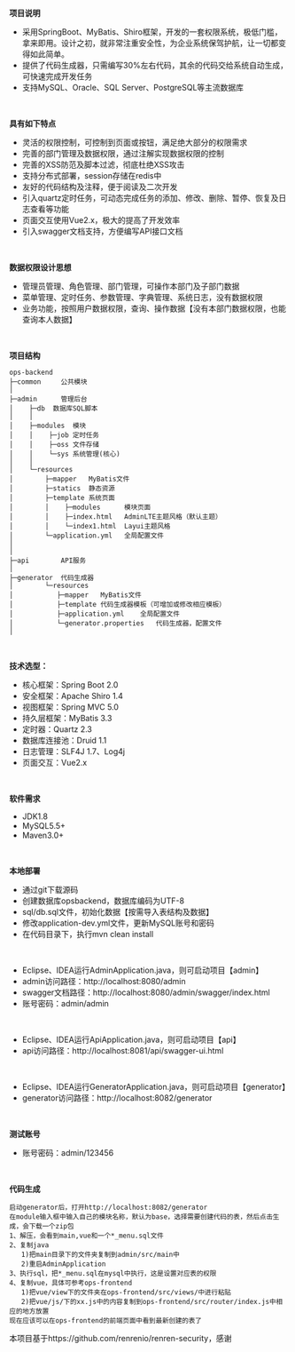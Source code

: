 **项目说明** 
- 采用SpringBoot、MyBatis、Shiro框架，开发的一套权限系统，极低门槛，拿来即用。设计之初，就非常注重安全性，为企业系统保驾护航，让一切都变得如此简单。
- 提供了代码生成器，只需编写30%左右代码，其余的代码交给系统自动生成，可快速完成开发任务
- 支持MySQL、Oracle、SQL Server、PostgreSQL等主流数据库
<br>

**具有如下特点** 
- 灵活的权限控制，可控制到页面或按钮，满足绝大部分的权限需求
- 完善的部门管理及数据权限，通过注解实现数据权限的控制
- 完善的XSS防范及脚本过滤，彻底杜绝XSS攻击
- 支持分布式部署，session存储在redis中
- 友好的代码结构及注释，便于阅读及二次开发
- 引入quartz定时任务，可动态完成任务的添加、修改、删除、暂停、恢复及日志查看等功能
- 页面交互使用Vue2.x，极大的提高了开发效率
- 引入swagger文档支持，方便编写API接口文档

<br>

**数据权限设计思想** 
- 管理员管理、角色管理、部门管理，可操作本部门及子部门数据
- 菜单管理、定时任务、参数管理、字典管理、系统日志，没有数据权限
- 业务功能，按照用户数据权限，查询、操作数据【没有本部门数据权限，也能查询本人数据】

<br> 

**项目结构** 
```
ops-backend
├─common     公共模块
│ 
├─admin      管理后台
│    ├─db  数据库SQL脚本
│    │ 
│    ├─modules  模块
│    │    ├─job 定时任务
│    │    ├─oss 文件存储
│    │    └─sys 系统管理(核心)
│    │ 
│    └─resources 
│        ├─mapper   MyBatis文件
│        ├─statics  静态资源
│        ├─template 系统页面
│        │    ├─modules      模块页面
│        │    ├─index.html   AdminLTE主题风格（默认主题）
│        │    └─index1.html  Layui主题风格
│        └─application.yml   全局配置文件
│       
│ 
├─api        API服务
│ 
├─generator  代码生成器
│        └─resources 
│           ├─mapper   MyBatis文件
│           ├─template 代码生成器模板（可增加或修改相应模板）
│           ├─application.yml    全局配置文件
│           └─generator.properties   代码生成器，配置文件
│
```

<br>

 **技术选型：** 
- 核心框架：Spring Boot 2.0
- 安全框架：Apache Shiro 1.4
- 视图框架：Spring MVC 5.0
- 持久层框架：MyBatis 3.3
- 定时器：Quartz 2.3
- 数据库连接池：Druid 1.1
- 日志管理：SLF4J 1.7、Log4j
- 页面交互：Vue2.x

<br>

 **软件需求** 
- JDK1.8
- MySQL5.5+
- Maven3.0+

<br>

 **本地部署**
- 通过git下载源码
- 创建数据库opsbackend，数据库编码为UTF-8
- sql/db.sql文件，初始化数据【按需导入表结构及数据】
- 修改application-dev.yml文件，更新MySQL账号和密码
- 在代码目录下，执行mvn clean install
<br>

- Eclipse、IDEA运行AdminApplication.java，则可启动项目【admin】
- admin访问路径：http://localhost:8080/admin
- swagger文档路径：http://localhost:8080/admin/swagger/index.html
- 账号密码：admin/admin

<br>

- Eclipse、IDEA运行ApiApplication.java，则可启动项目【api】
- api访问路径：http://localhost:8081/api/swagger-ui.html

<br>

- Eclipse、IDEA运行GeneratorApplication.java，则可启动项目【generator】
- generator访问路径：http://localhost:8082/generator


<br>


 **测试账号**
- 账号密码：admin/123456

<br>

 **代码生成**
```
启动generator后，打开http://localhost:8082/generator
在module输入框中输入自己的模块名称，默认为base，选择需要创建代码的表，然后点击生成，会下载一个zip包
1、解压，会看到main,vue和一个*_menu.sql文件
2、复制java
   1)把main目录下的文件夹复制到admin/src/main中
   2)重启AdminApplication
3、执行sql，把*_menu.sql在mysql中执行，这是设置对应表的权限
4、复制vue，具体可参考ops-frontend
   1)把vue/view下的文件夹在ops-frontend/src/views/中进行粘贴
   2)把vue/js/下的xx.js中的内容复制到ops-frontend/src/router/index.js中相应的地方放置
现在应该可以在ops-frontend的前端页面中看到最新创建的表了
```

本项目基于https://github.com/renrenio/renren-security，感谢
